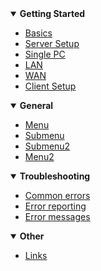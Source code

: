 <!-- docs/_sidebar.md -->

<details open>
<summary><b>Getting Started</b></summary>

- [Basics](README)
- [Server Setup](_pages/Setup0)
 - [Single PC](_pages/Setup1)
 - [LAN](_pages/Setup2)
 - [WAN](_pages/Setup3)
- [Client Setup](_pages/ClientSetup)
	
</details>
<details open>
<summary><b>General</b></summary>
	
- [Menu](_pages/Variables)
 - [Submenu](_pages/Macros)
 - [Submenu2](_pages/Arrays)
- [Menu2](_pages/Triggers)
	
</details>
<details open>
<summary><b>Troubleshooting</b></summary>
	
- [Common errors](_pages/CommonErrors)
- [Error reporting](_pages/ErrorReporting)
- [Error messages](_pages/ErrorMessages)
	
</details>
<details open>
<summary><b>Other</b></summary>

- [Links](_pages/Links)

</details>

